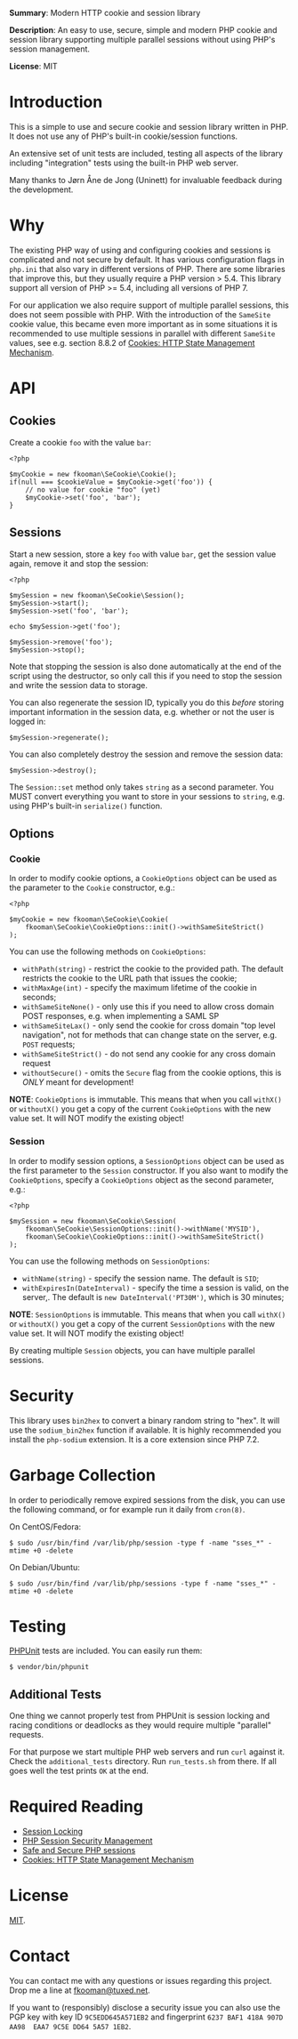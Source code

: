 **Summary**: Modern HTTP cookie and session library

**Description**: An easy to use, secure, simple and modern PHP cookie and 
session library supporting multiple parallel sessions without using PHP's 
session management.

**License**: MIT

# Introduction

This is a simple to use and secure cookie and session library written in PHP. 
It does not use any of PHP's built-in cookie/session functions.

An extensive set of unit tests are included, testing all aspects of the 
library including "integration" tests using the built-in PHP web server.

Many thanks to Jørn Åne de Jong (Uninett) for invaluable feedback during the
development.

# Why

The existing PHP way of using and configuring cookies and sessions is 
complicated and not secure by default. It has various configuration flags in 
`php.ini` that also vary in different versions of PHP. There are some 
libraries that improve this, but they usually require a PHP version > 5.4. 
This library support all version of PHP >= 5.4, including all versions of 
PHP 7.

For our application we also require support of multiple parallel sessions, this
does not seem possible with PHP. With the introduction of the `SameSite` cookie 
value, this became even more important as in some situations it is recommended
to use multiple sessions in parallel with different `SameSite` values, see 
e.g. section 8.8.2 of 
[Cookies: HTTP State Management Mechanism](https://tools.ietf.org/html/draft-ietf-httpbis-rfc6265bis-06#section-8.8.2).

# API

## Cookies

Create a cookie `foo` with the value `bar`:

    <?php

    $myCookie = new fkooman\SeCookie\Cookie();
    if(null === $cookieValue = $myCookie->get('foo')) {
        // no value for cookie "foo" (yet)
        $myCookie->set('foo', 'bar');
    }

## Sessions

Start a new session, store a key `foo` with value `bar`, get the session value
again, remove it and stop the session:

    <?php

    $mySession = new fkooman\SeCookie\Session();
    $mySession->start();
    $mySession->set('foo', 'bar');

    echo $mySession->get('foo');

    $mySession->remove('foo');
    $mySession->stop();

Note that stopping the session is also done automatically at the end of the 
script using the destructor, so only call this if you need to stop the session
and write the session data to storage.

You can also regenerate the session ID, typically you do this *before* storing
important information in the session data, e.g. whether or not the user is 
logged in:

    $mySession->regenerate();

You can also completely destroy the session and remove the session data:

    $mySession->destroy();

The `Session::set` method only takes `string` as a second parameter. You MUST 
convert everything you want to store in your sessions to `string`, e.g. using 
PHP's built-in `serialize()` function.

## Options

### Cookie

In order to modify cookie options, a `CookieOptions` object can be used as the
parameter to the `Cookie` constructor, e.g.:

    <?php

    $myCookie = new fkooman\SeCookie\Cookie(
        fkooman\SeCookie\CookieOptions::init()->withSameSiteStrict()
    );

You can use the following methods on `CookieOptions`:

- `withPath(string)` - restrict the cookie to the provided path. The default
  restricts the cookie to the URL path that issues the cookie;
- `withMaxAge(int)` - specify the maximum lifetime of the cookie in seconds;
- `withSameSiteNone()` - only use this if you need to allow cross domain POST 
  responses, e.g. when implementing a SAML SP
- `withSameSiteLax()` - only send the cookie for cross domain "top level 
  navigation", not for methods that can change state on the server, e.g. `POST` 
  requests;
- `withSameSiteStrict()` - do not send any cookie for any cross domain request
- `withoutSecure()` - omits the `Secure` flag from the cookie options, this 
  is *ONLY* meant for development!

**NOTE**: `CookieOptions` is immutable. This means that when you call `withX()` 
or `withoutX()` you get a copy of the current `CookieOptions` with the new 
value set. It will NOT modify the existing object!

### Session

In order to modify session options, a `SessionOptions` object can be used as 
the first parameter to the `Session` constructor. If you also want to modify 
the `CookieOptions`, specify a `CookieOptions` object as the second parameter,
e.g.:

    <?php

    $mySession = new fkooman\SeCookie\Session(
        fkooman\SeCookie\SessionOptions::init()->withName('MYSID'),
        fkooman\SeCookie\CookieOptions::init()->withSameSiteStrict()
    );

You can use the following methods on `SessionOptions`:

- `withName(string)` - specify the session name. The default is `SID`;
- `withExpiresIn(DateInterval)` - specify the time a session is valid, on the
  server,. The default is `new DateInterval('PT30M')`, which is 30 minutes;

**NOTE**: `SessionOptions` is immutable. This means that when you call `withX()` 
or `withoutX()` you get a copy of the current `SessionOptions` with the new 
value set. It will NOT modify the existing object!

By creating multiple `Session` objects, you can have multiple parallel 
sessions.

# Security

This library uses `bin2hex` to convert a binary random string to "hex". It will
use the `sodium_bin2hex` function if available. It is highly recommended you
install the `php-sodium` extension. It is a core extension since PHP 7.2.

# Garbage Collection

In order to periodically remove expired sessions from the disk, you can use the 
following command, or for example run it daily from `cron(8)`.

On CentOS/Fedora:

    $ sudo /usr/bin/find /var/lib/php/session -type f -name "sses_*" -mtime +0 -delete

On Debian/Ubuntu:

    $ sudo /usr/bin/find /var/lib/php/sessions -type f -name "sses_*" -mtime +0 -delete

# Testing

[PHPUnit](https://phpunit.de/) tests are included. You can easily run them:

    $ vendor/bin/phpunit

## Additional Tests

One thing we cannot properly test from PHPUnit is session locking and racing 
conditions or deadlocks as they would require multiple "parallel" requests.

For that purpose we start multiple PHP web servers and run `curl` against it. 
Check the `additional_tests` directory. Run `run_tests.sh` from there. If all 
goes well the test prints `OK` at the end.

# Required Reading

- [Session Locking](https://ma.ttias.be/php-session-locking-prevent-sessions-blocking-in-requests/)
- [PHP Session Security Management](https://www.php.net/manual/en/features.session.security.management.php) 
- [Safe and Secure PHP sessions](https://paragonie.com/blog/2015/04/fast-track-safe-and-secure-php-sessions)
- [Cookies: HTTP State Management Mechanism](https://tools.ietf.org/html/draft-ietf-httpbis-rfc6265bis-04)

# License

[MIT](LICENSE).

# Contact

You can contact me with any questions or issues regarding this project. Drop
me a line at [fkooman@tuxed.net](mailto:fkooman@tuxed.net).

If you want to (responsibly) disclose a security issue you can also use the
PGP key with key ID `9C5EDD645A571EB2` and fingerprint
`6237 BAF1 418A 907D AA98  EAA7 9C5E DD64 5A57 1EB2`.
